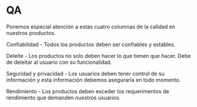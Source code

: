 QA
=======

Ponemos especial atención a estas cuatro columnas de la calidad en nuestros productos.

Confiabilidad - Todos los productos deben ser confiables y estables.

Deleite - Los productos no solo deben hacer lo que tienen que hacer. Debe de deleitar al usuario con su funcionalidad.

Seguridad y privacidad - Los usuarios deben tener control de su información y esta información debemos asegurarla en todo momento.

Rendimiento - Los productos deben exceder los requerimentos de rendimiento que demanden nuestros usuarios.
